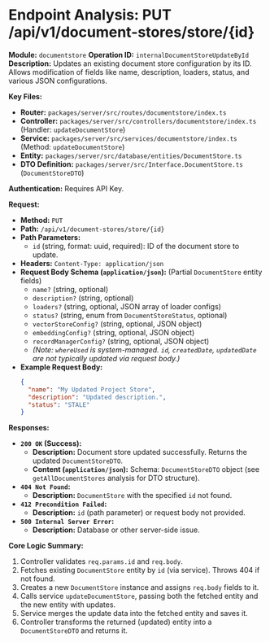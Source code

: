 # Endpoint Analysis: PUT /api/v1/document-stores/store/{id}

**Module:** `documentstore`
**Operation ID:** `internalDocumentStoreUpdateById`
**Description:** Updates an existing document store configuration by its ID. Allows modification of fields like name, description, loaders, status, and various JSON configurations.

**Key Files:**
*   **Router:** `packages/server/src/routes/documentstore/index.ts`
*   **Controller:** `packages/server/src/controllers/documentstore/index.ts` (Handler: `updateDocumentStore`)
*   **Service:** `packages/server/src/services/documentstore/index.ts` (Method: `updateDocumentStore`)
*   **Entity:** `packages/server/src/database/entities/DocumentStore.ts`
*   **DTO Definition:** `packages/server/src/Interface.DocumentStore.ts` (`DocumentStoreDTO`)

**Authentication:** Requires API Key.

**Request:**
*   **Method:** `PUT`
*   **Path:** `/api/v1/document-stores/store/{id}`
*   **Path Parameters:**
    *   `id` (string, format: uuid, required): ID of the document store to update.
*   **Headers:** `Content-Type: application/json`
*   **Request Body Schema (`application/json`):** (Partial `DocumentStore` entity fields)
    *   `name?` (string, optional)
    *   `description?` (string, optional)
    *   `loaders?` (string, optional, JSON array of loader configs)
    *   `status?` (string, enum from `DocumentStoreStatus`, optional)
    *   `vectorStoreConfig?` (string, optional, JSON object)
    *   `embeddingConfig?` (string, optional, JSON object)
    *   `recordManagerConfig?` (string, optional, JSON object)
    *   *(Note: `whereUsed` is system-managed. `id`, `createdDate`, `updatedDate` are not typically updated via request body.)*
*   **Example Request Body:**
    ```json
    {
      "name": "My Updated Project Store",
      "description": "Updated description.",
      "status": "STALE"
    }
    ```

**Responses:**

*   **`200 OK` (Success):**
    *   **Description:** Document store updated successfully. Returns the updated `DocumentStoreDTO`.
    *   **Content (`application/json`):** Schema: `DocumentStoreDTO` object (see `getAllDocumentStores` analysis for DTO structure).
*   **`404 Not Found`:**
    *   **Description:** `DocumentStore` with the specified `id` not found.
*   **`412 Precondition Failed`:**
    *   **Description:** `id` (path parameter) or request body not provided.
*   **`500 Internal Server Error`:**
    *   **Description:** Database or other server-side issue.

**Core Logic Summary:**
1. Controller validates `req.params.id` and `req.body`.
2. Fetches existing `DocumentStore` entity by `id` (via service). Throws 404 if not found.
3. Creates a new `DocumentStore` instance and assigns `req.body` fields to it.
4. Calls service `updateDocumentStore`, passing both the fetched entity and the new entity with updates.
5. Service merges the update data into the fetched entity and saves it.
6. Controller transforms the returned (updated) entity into a `DocumentStoreDTO` and returns it.
